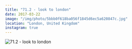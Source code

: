 ```yaml
---
title: "71.2 - look to london"
date: 2017-03-22
image: "/img/photo/5bbb0f618ba056f1845d6ec5a620847c.jpg"
location: "London, United Kingdom"
instagram: true
---
```


![71.2 - look to london](/img/photo/5bbb0f618ba056f1845d6ec5a620847c.jpg)
